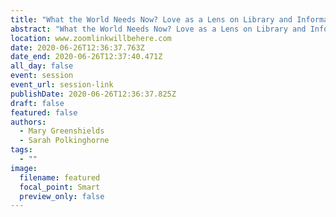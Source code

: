 ```yaml
---
title: "What the World Needs Now? Love as a Lens on Library and Information Work Today"
abstract: "What the World Needs Now? Love as a Lens on Library and Information Work Today"
location: www.zoomlinkwillbehere.com
date: 2020-06-26T12:36:37.763Z
date_end: 2020-06-26T12:37:40.471Z
all_day: false
event: session
event_url: session-link
publishDate: 2020-06-26T12:36:37.825Z
draft: false
featured: false
authors:
  - Mary Greenshields
  - Sarah Polkinghorne
tags:
  - ""
image:
  filename: featured
  focal_point: Smart
  preview_only: false
---
```

